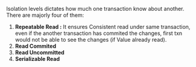 Isolation levels dictates how much one transaction know about another.
There are majorly four of them:
1. **Repeatable Read :** It ensures Consistent read under same transaction, even if the another transaction has commited the changes, first txn would not be able to see the changes (if Value already read). 
2. **Read Commited** 
3. **Read Uncommitted** 
4. **Serializable Read**
